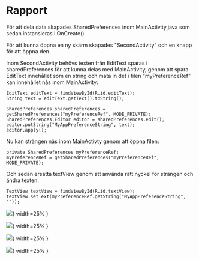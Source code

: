 
# Rapport

För att dela data skapades SharedPreferences inom MainActivity.java som sedan instansieras i OnCreate().

För att kunna öppna en ny skärm skapades "SecondActivity" och en knapp för att öppna den.

Inom SecondActivity behövs texten från EditText sparas i sharedPreferences för att kunna delas
med MainActivity, genom att spara EditText innehållet som en string och mata in det i filen
"myPreferenceRef" kan innehållet nås inom MainActivity:

    EditText editText = findViewById(R.id.editText);
    String text = editText.getText().toString();

    SharedPreferences sharedPreferences = getSharedPreferences("myPreferenceRef", MODE_PRIVATE);
    SharedPreferences.Editor editor = sharedPreferences.edit();
    editor.putString("MyAppPreferenceString", text);
    editor.apply();

Nu kan strängen nås inom MainActivty genom att öppna filen:

    private SharedPreferences myPreferenceRef;
    myPreferenceRef = getSharedPreferences("myPreferenceRef", MODE_PRIVATE);

Och sedan ersätta textView genom att använda rätt nyckel för strängen och ändra texten:

    TextView textView = findViewById(R.id.textView);
    textView.setText(myPreferenceRef.getString("MyAppPreferenceString", ""));

![](FirstScreen.png){ width=25% }

![](SecondScreen.png){ width=25% }

![](EditText.png){ width=25% }

![](DisplayMessage.png){ width=25% }

